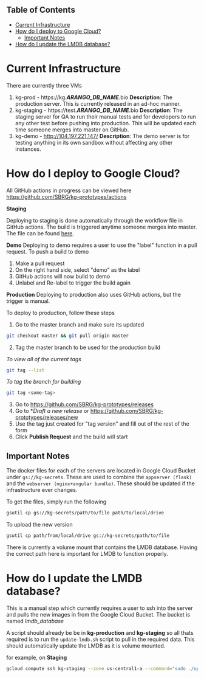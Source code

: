 ## Table of Contents
- [Current Infrastructure](#current-infrastructure)
- [How do I deploy to Google Cloud?](#how-do-i-deploy-to-google-cloud)
  - [Important Notes](#important-notes)
- [How do I update the LMDB database?](#how-do-i-update-the-lmdb-database)

# Current Infrastructure
There are currently three VMs
1. kg-prod - https://kg.***ARANGO_DB_NAME***.bio
   **Description**: The production server. This is currently released in an ad-hoc manner.
2. kg-staging - https://test.***ARANGO_DB_NAME***.bio
   **Description**: The staging server for QA to run their manual tests and for developers to run any other test before pushing into production. This will be updated each time someone merges into master on GitHub.
3. kg-demo - http://104.197.221.147/
   **Description**: The demo server is for testing anything in its own sandbox without affecting any other instances.


# How do I deploy to Google Cloud?

All GitHub actions in progress can be viewed here
https://github.com/SBRG/kg-prototypes/actions

__Staging__

Deploying to staging is done automatically through the workflow file in GitHub actions. The build is triggered anytime someone merges into master. The file can be found [here](./../../.github/workflows/staging.yml).

__Demo__
Deploying to demo requires a user to use the "label" function in a pull request. To push a build to demo
1. Make a pull request
2. On the right hand side, select "demo" as the label
3. GitHub actions will now build to demo
4. Unlabel and Re-label to trigger the build again

__Production__
Deploying to production also uses GitHub actions, but the trigger is manual.

To deploy to production, follow these steps
1. Go to the master branch and make sure its updated
```bash
git checkout master && git pull origin master
```
2. Tag the master branch to be used for the production build

*To view all of the current tags*
```bash
git tag --list
```
*To tag the branch for building*
```bash
git tag <some-tag>
```

3. Go to https://github.com/SBRG/kg-prototypes/releases
4. Go to **Draft a new release* or https://github.com/SBRG/kg-prototypes/releases/new
5. Use the tag just created for "tag version" and fill out of the rest of the form
6. Click **Publish Request** and the build will start

## Important Notes
The docker files for each of the servers are located in Google Cloud Bucket under `gs://kg-secrets`. These are used to combine the `appserver (flask)` and the `webserver (nginx+angular bundle)`. These should be updated if the infrastructure ever changes.

To get the files, simply run the following
```bash
gsutil cp gs://kg-secrets/path/to/file path/to/local/drive
```

To upload the new version
```bash
gsutil cp path/from/local/drive gs://kg-secrets/path/to/file
```

There is currently a volume mount that contains the LMDB database. Having the correct path here is important for LMDB to function properly.

# How do I update the LMDB database?

This is a manual step which currently requires a user to ssh into the server and pulls the new images in from the Google Cloud Bucket. The bucket is named *lmdb_database*

A script should already be be in **kg-production** and **kg-staging** so all thats required is to run the `update-lmdb.sh` script to pull in the required data. This should automatically update the LMDB as it is volume mounted.

for example, on **Staging**

```bash
gcloud compute ssh kg-staging --zone us-central1-a --command="sudo ./update-lmdb.sh";
```

